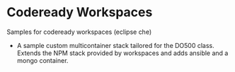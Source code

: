 # Codeready Workspaces

Samples for codeready workspaces (eclipse che)

* A sample custom multicontainer stack tailored for the DO500 class. Extends the NPM stack provided by workspaces and adds ansible and a mongo container. 
